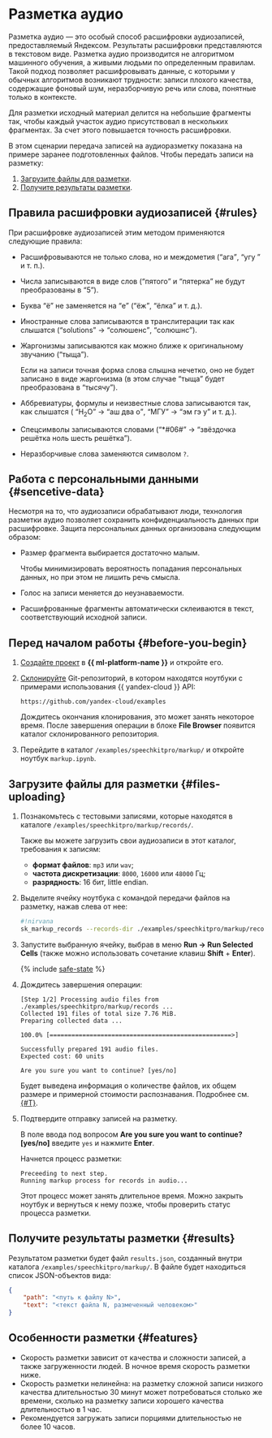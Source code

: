 # Разметка аудио

Разметка аудио — это особый способ расшифровки аудиозаписей, предоставляемый Яндексом. Результаты расшифровки представляются в текстовом виде. Разметка аудио производится не алгоритмом машинного обучения, а живыми людьми по определенным правилам. Такой подход позволяет расшифровывать данные, с которыми у обычных алгоритмов возникают трудности: записи плохого качества, содержащие фоновый шум, неразборчивую речь или слова, понятные только в контексте.

Для разметки исходный материал делится на небольшие фрагменты так, чтобы каждый участок аудио присутствовал в нескольких фрагментах. За счет этого повышается точность расшифровки. 

В этом сценарии передача записей на аудиоразметку показана на примере заранее подготовленных файлов. Чтобы передать записи на разметку:
1. [Загрузите файлы для разметки](#files-uploading).
1. [Получите результаты разметки](#results).

## Правила расшифровки аудиозаписей {#rules}

При расшифровке аудиозаписей этим методом применяются следующие правила:
* Расшифровываются не только слова, но и междометия (<q>ага</q>, <q>угу </q> и т. п.).
* Числа записываются в виде слов (<q>пятого</q> и <q>пятерка</q> не будут преобразованы в <q>5</q>).
* Буква <q>ё</q> не заменяется на <q>е</q> (<q>ёж</q>, <q>ёлка</q> и т. д.).
* Иностранные слова записываются в транслитерации так как слышатся (<q>solutions</q> → <q>солюшенс</q>, <q>солюшнс</q>).
* Жаргонизмы записываются как можно ближе к оригинальному звучанию (<q>тыща</q>). 

    Если на записи точная форма слова слышна нечетко, оно не будет записано в виде жаргонизма (в этом случае <q>тыща</q> будет преобразована в <q>тысячу</q>).
* Аббревиатуры, формулы и неизвестные слова записываются так, как слышатся ( <q>H<sub>2</sub>O</q> → <q>аш два о</q>, <q>МГУ</q> → <q>эм гэ у</q> и т. д.).
* Спецсимволы записываются словами (<q>*#06#</q> → <q>звёздочка решётка ноль шесть решётка</q>).
* Неразборчивые слова заменяются символом `?`.

## Работа с персональными данными {#sencetive-data}

Несмотря на то, что аудиозаписи обрабатывают люди, технология разметки аудио позволяет сохранить конфиденциальность данных при расшифровке. Защита персональных данных организована следующим образом:

* Размер фрагмента выбирается достаточно малым.

    Чтобы минимизировать вероятность попадания персональных данных, но при этом не лишить речь смысла.
* Голос на записи меняется до неузнаваемости.
* Расшифрованные фрагменты автоматически склеиваются в текст, соответствующий исходной записи.

## Перед началом работы {#before-you-begin}

1. [Создайте проект](../datasphere/operations/projects/create.md) в **{{ ml-platform-name }}** и откройте его.
1. [Склонируйте](../datasphere/operations/projects/work-with-git.md#clone) Git-репозиторий, в котором находятся ноутбуки с примерами использования {{ yandex-cloud }} API:

    ```text
    https://github.com/yandex-cloud/examples
    ```

    Дождитесь окончания клонирования, это может занять некоторое время. После завершения операции в блоке **File Browser** появится каталог склонированного репозитория.
1. Перейдите в каталог `/examples/speechkitpro/markup/` и откройте ноутбук `markup.ipynb`.

## Загрузите файлы для разметки {#files-uploading}

1. Познакомьтесь с тестовыми записями, которые находятся в каталоге `/examples/speechkitpro/markup/records/`.

    Также вы можете загрузить свои аудиозаписи в этот каталог, требования к записям:
    * **формат файлов**: `mp3` или `wav`;
    * **частота дискретизации**: `8000`, `16000` или `48000` Гц;
    * **разрядность**: 16 бит, little endian.
1. Выделите ячейку ноутбука с командой передачи файлов на разметку, нажав слева от нее:

    ```bash
    #!nirvana
    sk_markup_records --records-dir ./examples/speechkitpro/markup/records/ --markup-result ./examples/speechkitpro/markup/results.json
    ```
1. Запустите выбранную ячейку, выбрав в меню **Run → Run Selected Cells** (также можно использовать сочетание клавиш **Shift** + **Enter**).

    {% include [safe-state](../_includes/datasphere/safe-state.md) %}

1. Дождитесь завершения операции:

    ```text
    [Step 1/2] Processing audio files from ./examples/speechkitpro/markup/records ...
    Collected 191 files of total size 7.76 MiB.
    Preparing collected data ...

    100.0% [==================================================>]

    Successfully prepared 191 audio files.
    Expected cost: 60 units

    Are you sure you want to continue? [yes/no]
    ```

    Будет выведена информация о количестве файлов, их общем размере и примерной стоимости распознавания. Подробнее см. [{#T}](../speechkit/pricing.md).
1. Подтвердите отправку записей на разметку.

    В поле ввода под вопросом **Are you sure you want to continue? [yes/no]** введите `yes` и нажмите **Enter**.

    Начнется процесс разметки:

    ```text
    Preceeding to next step.
    Running markup process for records in audio...
    ```

    Этот процесс может занять длительное время. Можно закрыть ноутбук и вернуться к нему позже, чтобы проверить статус процесса разметки.

## Получите результаты разметки {#results}

Результатом разметки будет файл `results.json`, созданный внутри каталога `/examples/speechkitpro/markup/`. В файле будет находиться список JSON-объектов вида:

```json
{
    "path": "<путь к файлу N>",
    "text": "<текст файла N, размеченный человеком>"
}
```

## Особенности разметки {#features}

* Скорость разметки зависит от качества и сложности записей, а также загруженности людей. В ночное время скорость разметки ниже.
* Скорость разметки нелинейна: на разметку сложной записи низкого качества длительностью 30 минут может потребоваться столько же времени, сколько на разметку записи хорошего качества длительностью в 1 час.
* Рекомендуется загружать записи порциями длительностью не более 10 часов.

